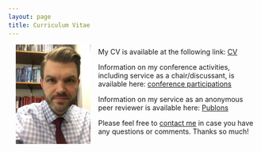```yaml
---
layout: page
title: Curriculum Vitae
---
```


<p><img align="left" style="padding: 0 15px; width: 30%; height: 30%" src="img/IMG_4366 2.JPG"></p>
<p style="margin-top: 20px;"> </p>

<p>My CV is available at the following link: <a href="https://www.dropbox.com/s/0p502fm2vjpveij/JBoston_CV.pdf?dl=0">CV</a></p>



<p>Information on my conference activities, including service as a chair/discussant, is available here: <a href="https://www.dropbox.com/s/my4v02i0wc8a6tq/JBoston_conference.pdf?dl=0" target="_blank">conference participations</a></p>

<p>Information on my service as an anonymous peer reviewer is available here: <a href="https://publons.com/researcher/1314637/joshua-boston" target="_blank">Publons</a></p>


<p>Please feel free to 
<a href="mailto:jboston@wustl.edu" target="_blank">contact me</a> in case you have any questions or comments. Thanks so much!</p>
